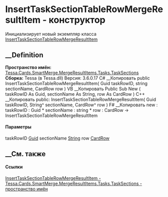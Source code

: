 # InsertTaskSectionTableRowMergeResultItem - конструктор
Инициализирует новый экземпляр класса
[InsertTaskSectionTableRowMergeResultItem](T_Tessa_Cards_SmartMerge_MergeResultItems_Tasks_TaskSections_InsertTaskSectionTableRowMergeResultItem.htm)
##  __Definition
 **Пространство имён:**
[Tessa.Cards.SmartMerge.MergeResultItems.Tasks.TaskSections](N_Tessa_Cards_SmartMerge_MergeResultItems_Tasks_TaskSections.htm)  
 **Сборка:** Tessa (в Tessa.dll) Версия: 3.6.0.17
C# __Копировать
     public InsertTaskSectionTableRowMergeResultItem(
    	Guid taskRowID,
    	string sectionName,
    	CardRow row
    )
VB __Копировать
     Public Sub New ( 
    	taskRowID As Guid,
    	sectionName As String,
    	row As CardRow
    )
C++ __Копировать
     public:
    InsertTaskSectionTableRowMergeResultItem(
    	Guid taskRowID, 
    	String^ sectionName, 
    	CardRow^ row
    )
F# __Копировать
     new : 
            taskRowID : Guid * 
            sectionName : string * 
            row : CardRow -> InsertTaskSectionTableRowMergeResultItem
#### Параметры
taskRowID [Guid](https://learn.microsoft.com/dotnet/api/system.guid)
sectionName [String](https://learn.microsoft.com/dotnet/api/system.string)
row [CardRow](T_Tessa_Cards_CardRow.htm)
## __См. также
#### Ссылки
[InsertTaskSectionTableRowMergeResultItem -
](T_Tessa_Cards_SmartMerge_MergeResultItems_Tasks_TaskSections_InsertTaskSectionTableRowMergeResultItem.htm)
[Tessa.Cards.SmartMerge.MergeResultItems.Tasks.TaskSections - пространство
имён](N_Tessa_Cards_SmartMerge_MergeResultItems_Tasks_TaskSections.htm)
